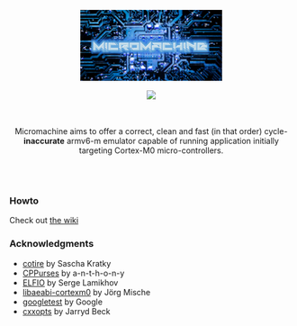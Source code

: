 
<p align="center">
  <img width="50%" src="docs/images/micromachine-logo.png" />
</p>

<p align="center">
    <img src="https://github.com/flavioroth/micromachine/workflows/MicroMachine%20CI/badge.svg?branch=master" />
</p>

<br/>

<p align="center">
Micromachine aims to offer a correct, clean and fast (in that order) cycle-<b>inaccurate</b> armv6-m emulator capable of running application initially targeting Cortex-M0 micro-controllers.
</p>

<br/>
<br/>


### Howto

Check out [the wiki](https://github.com/flavioroth/micromachine/wiki)

### Acknowledgments
* [cotire](https://github.com/sakra/cotire) by Sascha Kratky
* [CPPurses](https://github.com/a-n-t-h-o-n-y/CPPurses) by a-n-t-h-o-n-y
* [ELFIO](https://github.com/serge1/ELFIO) by Serge Lamikhov
* [libaeabi-cortexm0](https://github.com/bobbl/libaeabi-cortexm0) by
  Jörg Mische
* [googletest](https://github.com/google/googletest) by Google
* [cxxopts](https://github.com/jarro2783/cxxopts) by Jarryd Beck


